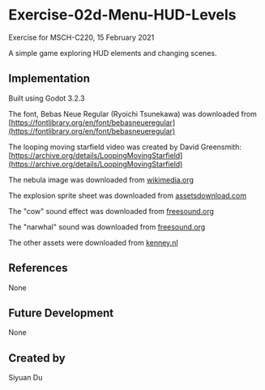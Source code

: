 # Exercise-02d-Menu-HUD-Levels
Exercise for MSCH-C220, 15 February 2021

A simple game exploring HUD elements and changing scenes.

## Implementation
Built using Godot 3.2.3

The font, Bebas Neue Regular (Ryoichi Tsunekawa) was downloaded from [https://fontlibrary.org/en/font/bebasneueregular](https://fontlibrary.org/en/font/bebasneueregular)

The looping moving starfield video was created by David Greensmith: [https://archive.org/details/LoopingMovingStarfield](https://archive.org/details/LoopingMovingStarfield)

The nebula image was downloaded from [wikimedia.org](https://commons.wikimedia.org/wiki/File:Veil_Nebula_-_NGC6960.jpg)

The explosion sprite sheet was downloaded from [assetsdownload.com](https://assetsdownload.com/cartoon-explosion-2d-game-sprite-free-download/)

The "cow" sound effect was downloaded from [freesound.org](https://freesound.org/people/Robinhood76/sounds/61277/)

The "narwhal" sound was downloaded from [freesound.org](https://freesound.org/people/Augdog/sounds/201231/)

The other assets were downloaded from [kenney.nl](https://kenney.nl/assets)


## References
None

## Future Development
None

## Created by 
Siyuan Du

